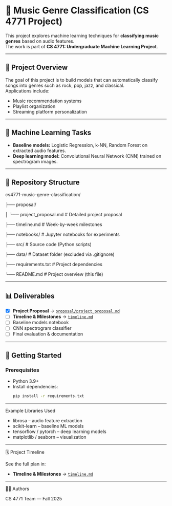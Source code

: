 # 🎵 Music Genre Classification (CS 4771 Project)

This project explores machine learning techniques for **classifying music genres** based on audio features.  
The work is part of **CS 4771: Undergraduate Machine Learning Project**.

---

## 📌 Project Overview
The goal of this project is to build models that can automatically classify songs into genres such as rock, pop, jazz, and classical.  
Applications include:
- Music recommendation systems
- Playlist organization
- Streaming platform personalization

---

## 🧠 Machine Learning Tasks
- **Baseline models:** Logistic Regression, k-NN, Random Forest on extracted audio features.  
- **Deep learning model:** Convolutional Neural Network (CNN) trained on spectrogram images.  

---

## 📂 Repository Structure
cs4771-music-genre-classification/

├── proposal/

│ └── project_proposal.md # Detailed project proposal

├── timeline.md # Week-by-week milestones

├── notebooks/ # Jupyter notebooks for experiments

├── src/ # Source code (Python scripts)

├── data/ # Dataset folder (excluded via .gitignore)

├── requirements.txt # Project dependencies

└── README.md # Project overview (this file)

---

## 📊 Deliverables
- [x] **Project Proposal** → [`proposal/project_proposal.md`](proposal/project_proposal.md)  
- [ ] **Timeline & Milestones** → [`timeline.md`](timeline.md)  
- [ ] Baseline models notebook  
- [ ] CNN spectrogram classifier  
- [ ] Final evaluation & documentation  

---

## 🚀 Getting Started
### Prerequisites
- Python 3.9+  
- Install dependencies:
  ```bash
  pip install -r requirements.txt

---

Example Libraries Used
- librosa – audio feature extraction
- scikit-learn – baseline ML models
- tensorflow / pytorch – deep learning models
- matplotlib / seaborn – visualization

---

🗓️ Project Timeline

See the full plan in:
- **Timeline & Milestones** → [`timeline.md`](timeline.md)

---

👨‍💻 Authors

CS 4771 Team — Fall 2025
